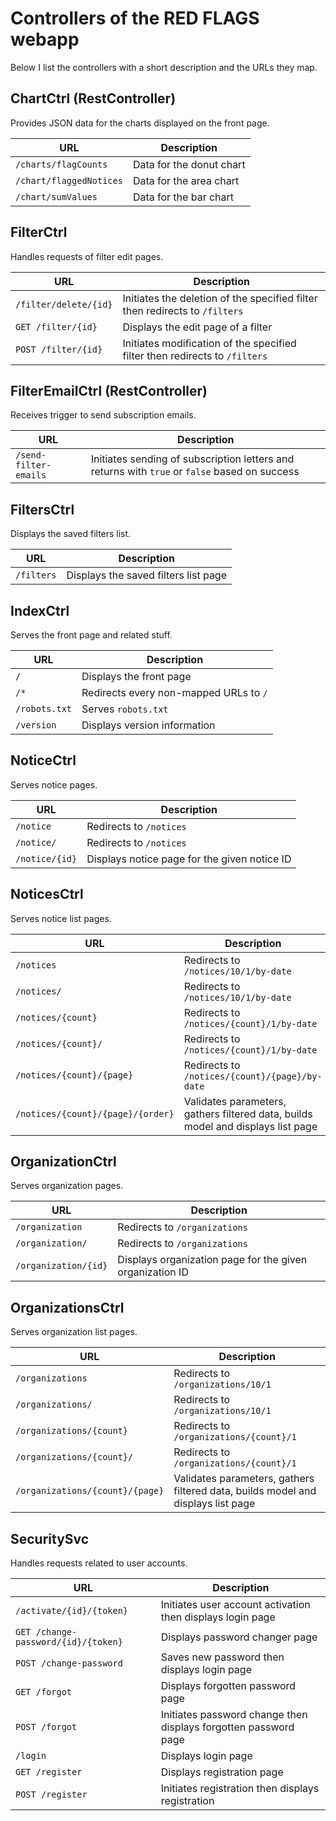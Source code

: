 # Controllers of the RED FLAGS webapp

Below I list the controllers with a short description and the URLs they map.



## ChartCtrl (RestController)

Provides JSON data for the charts displayed on the front page.

URL                     | Description
------------------------|------------
`/charts/flagCounts`    | Data for the donut chart
`/chart/flaggedNotices` | Data for the area chart
`/chart/sumValues`      | Data for the bar chart



## FilterCtrl

Handles requests of filter edit pages.

URL                   | Description
----------------------|------------
`/filter/delete/{id}` | Initiates the deletion of the specified filter then redirects to `/filters`
`GET /filter/{id}`    | Displays the edit page of a filter
`POST /filter/{id}`   | Initiates modification of the specified filter then redirects to `/filters`



## FilterEmailCtrl (RestController)

Receives trigger to send subscription emails.

URL                   | Description
----------------------|------------
`/send-filter-emails` | Initiates sending of subscription letters and returns with `true` or `false` based on success



## FiltersCtrl

Displays the saved filters list.

URL        | Description
-----------|------------
`/filters` | Displays the saved filters list page



## IndexCtrl

Serves the front page and related stuff.

URL           | Description
--------------|------------
`/`           | Displays the front page
`/*`          | Redirects every non-mapped URLs to `/`
`/robots.txt` | Serves `robots.txt`
`/version`    | Displays version information



## NoticeCtrl

Serves notice pages.

URL            | Description
---------------|------------
`/notice`      | Redirects to `/notices`
`/notice/`     | Redirects to `/notices`
`/notice/{id}` | Displays notice page for the given notice ID



## NoticesCtrl

Serves notice list pages.

URL                               | Description
----------------------------------|------------
`/notices`                        | Redirects to `/notices/10/1/by-date`
`/notices/`                       | Redirects to `/notices/10/1/by-date`
`/notices/{count}`                | Redirects to `/notices/{count}/1/by-date`
`/notices/{count}/`               | Redirects to `/notices/{count}/1/by-date`
`/notices/{count}/{page}`         | Redirects to `/notices/{count}/{page}/by-date`
`/notices/{count}/{page}/{order}` | Validates parameters, gathers filtered data, builds model and displays list page



## OrganizationCtrl

Serves organization pages.

URL                  | Description
---------------------|------------
`/organization`      | Redirects to `/organizations`
`/organization/`     | Redirects to `/organizations`
`/organization/{id}` | Displays organization page for the given organization ID



## OrganizationsCtrl

Serves organization list pages.

URL                             | Description
--------------------------------|------------
`/organizations`                | Redirects to `/organizations/10/1`
`/organizations/`               | Redirects to `/organizations/10/1`
`/organizations/{count}`        | Redirects to `/organizations/{count}/1`
`/organizations/{count}/`       | Redirects to `/organizations/{count}/1`
`/organizations/{count}/{page}` | Validates parameters, gathers filtered data, builds model and displays list page



## SecuritySvc

Handles requests related to user accounts.

URL                                 | Description
------------------------------------|------------
`/activate/{id}/{token}`            | Initiates user account activation then displays login page
`GET /change-password/{id}/{token}` | Displays password changer page
`POST /change-password`             | Saves new password then displays login page
`GET /forgot`                       | Displays forgotten password page
`POST /forgot`                      | Initiates password change then displays forgotten password page
`/login`                            | Displays login page
`GET /register`                     | Displays registration page
`POST /register`                    | Initiates registration then displays registration